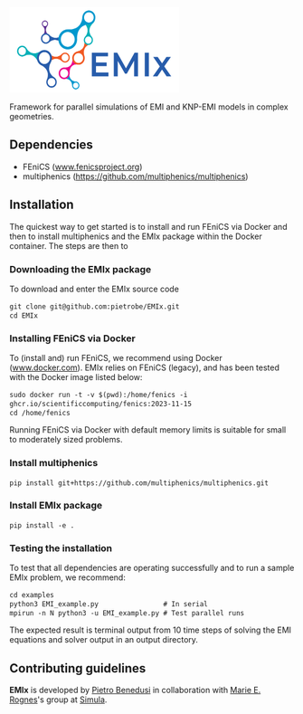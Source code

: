 <img src="./docs/logos/EMIx.png" width="300" height="150">

Framework for parallel simulations of EMI and KNP-EMI models in complex geometries. 

## Dependencies

* FEniCS (www.fenicsproject.org)
* multiphenics (https://github.com/multiphenics/multiphenics)

## Installation 

The quickest way to get started is to install and run FEniCS via Docker and then to install multiphenics and the EMIx package within the Docker container. The steps are then to

### Downloading the EMIx package

To download and enter the EMIx source code

```
git clone git@github.com:pietrobe/EMIx.git
cd EMIx
```

### Installing FEniCS via Docker

To (install and) run FEniCS, we recommend using Docker (www.docker.com). EMIx relies on FEniCS (legacy), and has been tested with the Docker image listed below:

```
sudo docker run -t -v $(pwd):/home/fenics -i ghcr.io/scientificcomputing/fenics:2023-11-15
cd /home/fenics
```

Running FEniCS via Docker with default memory limits is suitable for small to moderately sized problems.

### Install multiphenics
```
pip install git+https://github.com/multiphenics/multiphenics.git
```

### Install EMIx package
```
pip install -e .
```

### Testing the installation

To test that all dependencies are operating successfully and to run a
sample EMIx problem, we recommend:

```
cd examples
python3 EMI_example.py                # In serial
mpirun -n N python3 -u EMI_example.py # Test parallel runs
```

The expected result is terminal output from 10 time steps of solving
the EMI equations and solver output in an output directory.


## Contributing guidelines

**EMIx** is developed by [Pietro Benedusi](https://pietrobe.github.io/) in collaboration with [Marie E. Rognes](https://marierognes.org/)'s group at [Simula](https://www.simula.no/).
